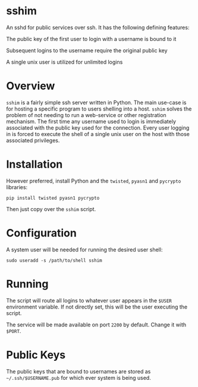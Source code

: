# sshim

An sshd for public services over ssh. It has the following defining features:

  The public key of the first user to login with a username is bound to it

  Subsequent logins to the username require the original public key

  A single unix user is utilized for unlimited logins



# Overview

`sshim` is a fairly simple ssh server written in Python. The main use-case is for hosting a specific program to users shelling into a host. `sshim` solves the problem of not needing to run a web-service or other registration mechanism. The first time any username used to login is immediately associated with the public key used for the connection. Every user logging in is forced to execute the shell of a single unix user on the host with those associated privileges.

# Installation

However preferred, install Python and the `twisted`, `pyasn1` and `pycrypto` libraries:

    pip install twisted pyasn1 pycrypto

Then just copy over the `sshim` script.

# Configuration

A system user will be needed for running the desired user shell:

    sudo useradd -s /path/to/shell sshim

# Running

The script will route all logins to whatever user appears in the `$USER` environment variable. If not directly set, this will be the user executing the script.

The service will be made available on port `2200` by default. Change it with `$PORT`.

# Public Keys

The public keys that are bound to usernames are stored as `~/.ssh/$USERNAME.pub` for which ever system is being used.


